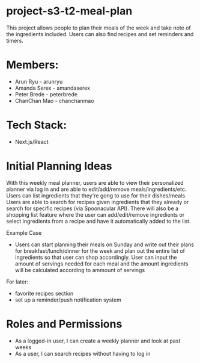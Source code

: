 # project-s3-t2-meal-plan

This project allows people to plan their meals of the week and take note of the ingredients included. Users can also find recipes and set reminders and timers.

# Members:
* Arun Ryu - arunryu
* Amanda Serex - amandaserex
* Peter Brede - peterbrede
* ChanChan Mao - chanchanmao

# Tech Stack:
* Next.js/React

# Initial Planning Ideas
With this weekly meal planner, users are able to view their personalized planner via log in and are able to edit/add/remove meals/ingredients/etc. Users can list ingredients that they're gong to use for their dishes/meals. Users are able to search for recipes given ingredients that they already or search for specific recipes (via Spoonacular API). There will also be a shopping list feature where the user can add/edit/remove ingredients or select ingredients from a recipe and have it automatically added to the list.

Example Case
* Users can start planning their meals on Sunday and write out their plans for breakfast/lunch/dinner for the week and plan out the entire list of ingredients so that user can shop accordingly. User can input the amount of servings needed for each meal and the amount ingredients will be calculated according to ammount of servings

For later:
* favorite recipes section 
* set up a reminder/push notification system 

# Roles and Permissions
* As a logged-in user, I can create a weekly planner and look at past weeks
* As a user, I can search recipes without having to log in

